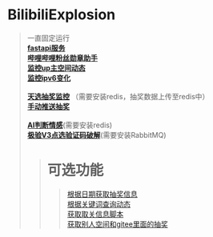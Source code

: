 # BilibiliExplosion

> 一直固定运行\
[__fastapi服务__](fastapi接口/请求代理_ver_database_fastapi.py)\
[__哔哩哔哩粉丝勋章助手__](github/哔哩哔哩粉丝勋章助手/main.py)\
[__监控up主空间动态__](fastapi接口/service/grpc_module/src/监控up动态/bili_dynamic_monitor.py)\
[__监控ipv6变化__](fastapi接口/scripts/光猫ip/监控本地ip地址变化.py)\
> \
[__天选抽奖监控__](fastapi接口/service/bili_live_monitor/src/monitor.py) （需要安装redis，抽奖数据上传至redis中）\
[__手动推送抽奖__](fastapi接口/service/bili_live_monitor/src/手动推送抽奖.py)\
> \
[__AI判断情感__](utl/机器学习/情感分析/情感分析.py)(需要安装redis)\
> [__极验V3点选验证码破解__](fastapi接口/service/grpc_module/Utils/MQClient/VoucherMQClient.py)(需要安装RabbitMQ)
>> # __可选功能__
> >> [根据日期获取抽奖信息](fastapi接口/service/grpc_module/src/根据日期获取抽奖动态/getLotDynSortByDate.py)\
[根据关键词查询动态](fastapi接口/service/grpc_module/src/获取特殊关键词动态/getKeyWordDynDetail.py)\
[获取取关信息脚本](fastapi接口/service/grpc_module/src/获取取关对象/GetRmFollowingList.py)\
[获取别人空间和gitee里面的抽奖](fastapi接口/service/get_others_lot_dyn/get_other_lot_main.py)